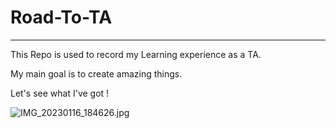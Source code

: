 # Road-To-TA

---

This Repo is used to record my Learning experience as a TA.

 My main goal is to create amazing things. 

Let's see what I've got ! 

![IMG_20230116_184626.jpg](C:\Project\Unreal\Road-To-TA\Img\IMG_20230116_184626.jpg)